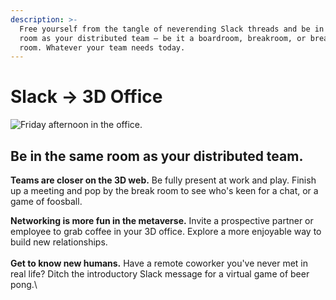 ```yaml
---
description: >-
  Free yourself from the tangle of neverending Slack threads and be in the same
  room as your distributed team – be it a boardroom, breakroom, or breakout
  room. Whatever your team needs today.
---
```


# Slack → 3D Office

![Friday afternoon in the office.](<../.gitbook/assets/Screen Shot 2022-03-09 at 5.15.45 PM.png>)

## Be in the same room as your distributed team.

**Teams are closer on the 3D web.** Be fully present at work and play. Finish up a meeting and pop by the break room to see who's keen for a chat, or a game of foosball.

**Networking is more fun in the metaverse.** Invite a prospective partner or employee to grab coffee in your 3D office. Explore a more enjoyable way to build new relationships.\
\
**Get to know new humans.** Have a remote coworker you've never met in real life? Ditch the introductory Slack message for a virtual game of beer pong.\
